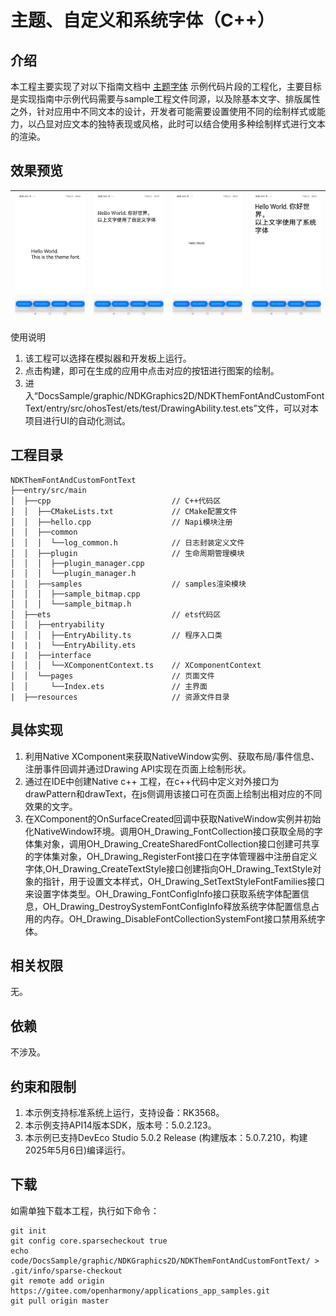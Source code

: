 # 主题、自定义和系统字体（C++）

## 介绍

本工程主要实现了对以下指南文档中 [主题字体](https://docs.openharmony.cn/pages/v5.0/zh-cn/application-dev/graphics/theme-font-c.md) 示例代码片段的工程化，主要目标是实现指南中示例代码需要与sample工程文件同源，以及除基本文字、排版属性之外，针对应用中不同文本的设计，开发者可能需要设置使用不同的绘制样式或能力，以凸显对应文本的独特表现或风格，此时可以结合使用多种绘制样式进行文本的渲染。

## 效果预览

| ![](screenshots/device/使用主题字体.jpg) | ![](screenshots/device/使用自定义字体.jpg) | ![](screenshots/device/禁用系统字体情况下使用自定义字体.jpg) | ![](screenshots/device/系统字体.jpg) | 
|----------------------------------|------------------------------------|---------------------------------------|------------------------------------------------|

使用说明

1. 该工程可以选择在模拟器和开发板上运行。
2. 点击构建，即可在生成的应用中点击对应的按钮进行图案的绘制。
3. 进入“DocsSample/graphic/NDKGraphics2D/NDKThemFontAndCustomFontText/entry/src/ohosTest/ets/test/DrawingAbility.test.ets”文件，可以对本项目进行UI的自动化测试。

## 工程目录

```
NDKThemFontAndCustomFontText
├──entry/src/main
│  ├──cpp                           // C++代码区
│  │  ├──CMakeLists.txt             // CMake配置文件
│  │  ├──hello.cpp                  // Napi模块注册
│  │  ├──common
│  │  │  └──log_common.h            // 日志封装定义文件
│  │  ├──plugin                     // 生命周期管理模块
│  │  │  ├──plugin_manager.cpp
│  │  │  └──plugin_manager.h
│  │  ├──samples                    // samples渲染模块
│  │  │  ├──sample_bitmap.cpp
│  │  │  └──sample_bitmap.h
│  ├──ets                           // ets代码区
│  │  ├──entryability
│  │  │  ├──EntryAbility.ts         // 程序入口类
|  |  |  └──EntryAbility.ets
|  |  ├──interface
│  │  │  └──XComponentContext.ts    // XComponentContext
│  │  └──pages                      // 页面文件
│  │     └──Index.ets               // 主界面
|  ├──resources         			// 资源文件目录
```

## 具体实现

1. 利用Native XComponent来获取NativeWindow实例、获取布局/事件信息、注册事件回调并通过Drawing API实现在页面上绘制形状。
2. 通过在IDE中创建Native c++ 工程，在c++代码中定义对外接口为drawPattern和drawText，在js侧调用该接口可在页面上绘制出相对应的不同效果的文字。
3. 在XComponent的OnSurfaceCreated回调中获取NativeWindow实例并初始化NativeWindow环境。调用OH_Drawing_FontCollection接口获取全局的字体集对象，调用OH_Drawing_CreateSharedFontCollection接口创建可共享的字体集对象，OH_Drawing_RegisterFont接口在字体管理器中注册自定义字体,OH_Drawing_CreateTextStyle接口创建指向OH_Drawing_TextStyle对象的指针，用于设置文本样式，OH_Drawing_SetTextStyleFontFamilies接口来设置字体类型。OH_Drawing_FontConfigInfo接口获取系统字体配置信息，OH_Drawing_DestroySystemFontConfigInfo释放系统字体配置信息占用的内存。OH_Drawing_DisableFontCollectionSystemFont接口禁用系统字体。



## 相关权限

无。

## 依赖

不涉及。

## 约束和限制

1. 本示例支持标准系统上运行，支持设备：RK3568。
2. 本示例支持API14版本SDK，版本号：5.0.2.123。
3. 本示例已支持DevEco Studio 5.0.2 Release (构建版本：5.0.7.210，构建 2025年5月6日)编译运行。

## 下载

如需单独下载本工程，执行如下命令：

```
git init
git config core.sparsecheckout true
echo code/DocsSample/graphic/NDKGraphics2D/NDKThemFontAndCustomFontText/ > .git/info/sparse-checkout
git remote add origin https://gitee.com/openharmony/applications_app_samples.git
git pull origin master
```

